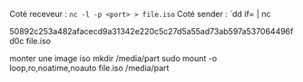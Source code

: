 Coté receveur : `nc -l -p <port> > file.iso`
Coté sender : `dd if=<partition> | nc <ip-receveur> <port>


50892c253a482afacecd9a31342e220c5c27d5a55ad73ab597a537064496fd0c  file.iso

monter une image iso
mkdir /media/part
sudo mount -o loop,ro,noatime,noauto file.iso /media/part